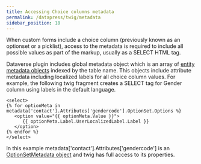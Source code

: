 ```yaml
---
title: Accessing Choice columns metadata
permalink: /datapress/twig/metadata
sidebar_position: 18
---
```


When custom forms include a choice column (previously known as an optionset or a picklist), access to the metadata is required to include all possible values as part of the markup, usually as a SELECT HTML tag.

Dataverse plugin includes global metadata object which is an array of [entity metadata objects](https://learn.microsoft.com/en-us/dotnet/api/microsoft.xrm.sdk.metadata.entitymetadata?view=dataverse-sdk-latest) indexed by the table name. This objects include attribute metadata including localized labels for all choice column values. For example, the following twig fragment creates a SELECT tag for Gender column using labels in the default language.

```
<select>
{% for optionMeta in metadata['contact'].Attributes['gendercode'].OptionSet.Options %}
   <option value="{{ optionMeta.Value }}">
      {{ optionMeta.Label.UserLocalizedLabel.Label }}
   </option>
{% endfor %}
</select>
```

In this example metadata['contact'].Attributes['gendercode'] is an [OptionSetMetadata object](https://learn.microsoft.com/en-us/dotnet/api/microsoft.xrm.sdk.metadata.optionsetmetadata?view=dataverse-sdk-latest) and twig has full access to its properties.